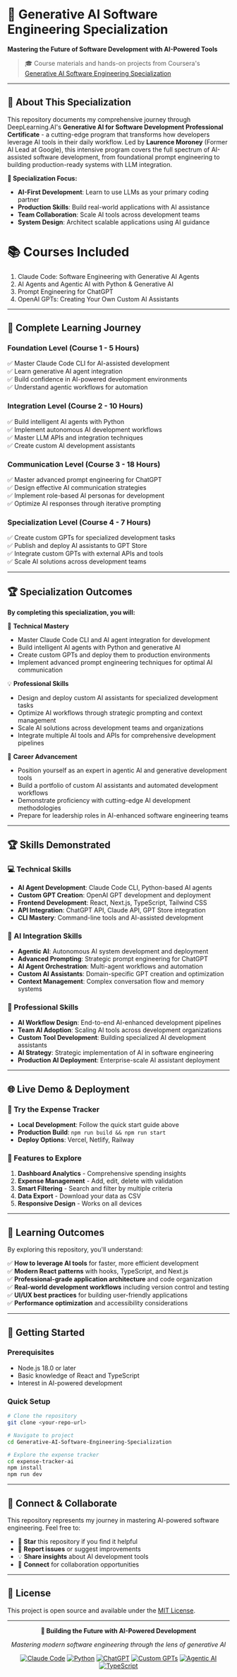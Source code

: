 # 🚀 Generative AI Software Engineering Specialization

**Mastering the Future of Software Development with AI-Powered Tools**

> 🎓 Course materials and hands-on projects from Coursera's [Generative AI Software Engineering Specialization](https://www.coursera.org/specializations/generative-ai-software-engineering)

---

## 🌟 About This Specialization

This repository documents my comprehensive journey through DeepLearning.AI's **Generative AI for Software Development Professional Certificate** - a cutting-edge program that transforms how developers leverage AI tools in their daily workflow. Led by **Laurence Moroney** (Former AI Lead at Google), this intensive program covers the full spectrum of AI-assisted software development, from foundational prompt engineering to building production-ready systems with LLM integration.

**🎯 Specialization Focus:**
- **AI-First Development**: Learn to use LLMs as your primary coding partner
- **Production Skills**: Build real-world applications with AI assistance  
- **Team Collaboration**: Scale AI tools across development teams
- **System Design**: Architect scalable applications using AI guidance

# 📚 Courses Included

1. Claude Code: Software Engineering with Generative AI Agents
2. AI Agents and Agentic AI with Python & Generative AI
3. Prompt Engineering for ChatGPT
4. OpenAI GPTs: Creating Your Own Custom AI Assistants



---

## 🎯 Complete Learning Journey

### **Foundation Level** (Course 1 - 5 Hours)
✅ Master Claude Code CLI for AI-assisted development  
✅ Learn generative AI agent integration  
✅ Build confidence in AI-powered development environments  
✅ Understand agentic workflows for automation  

### **Integration Level** (Course 2 - 10 Hours)  
✅ Build intelligent AI agents with Python  
✅ Implement autonomous AI development workflows  
✅ Master LLM APIs and integration techniques  
✅ Create custom AI development assistants  

### **Communication Level** (Course 3 - 18 Hours)
✅ Master advanced prompt engineering for ChatGPT  
✅ Design effective AI communication strategies  
✅ Implement role-based AI personas for development  
✅ Optimize AI responses through iterative prompting  

### **Specialization Level** (Course 4 - 7 Hours)
✅ Create custom GPTs for specialized development tasks  
✅ Publish and deploy AI assistants to GPT Store  
✅ Integrate custom GPTs with external APIs and tools  
✅ Scale AI solutions across development teams  

---

## 🏆 Specialization Outcomes

**By completing this specialization, you will:**

🎯 **Technical Mastery**
- Master Claude Code CLI and AI agent integration for development
- Build intelligent AI agents with Python and generative AI
- Create custom GPTs and deploy them to production environments
- Implement advanced prompt engineering techniques for optimal AI communication

💡 **Professional Skills**
- Design and deploy custom AI assistants for specialized development tasks
- Optimize AI workflows through strategic prompting and context management
- Scale AI solutions across development teams and organizations
- Integrate multiple AI tools and APIs for comprehensive development pipelines

🚀 **Career Advancement**
- Position yourself as an expert in agentic AI and generative development tools
- Build a portfolio of custom AI assistants and automated development workflows
- Demonstrate proficiency with cutting-edge AI development methodologies
- Prepare for leadership roles in AI-enhanced software engineering teams

---

## 🏆 Skills Demonstrated

### 💻 Technical Skills
- **AI Agent Development**: Claude Code CLI, Python-based AI agents
- **Custom GPT Creation**: OpenAI GPT development and deployment
- **Frontend Development**: React, Next.js, TypeScript, Tailwind CSS
- **API Integration**: ChatGPT API, Claude API, GPT Store integration
- **CLI Mastery**: Command-line tools and AI-assisted development

### 🤖 AI Integration Skills
- **Agentic AI**: Autonomous AI system development and deployment
- **Advanced Prompting**: Strategic prompt engineering for ChatGPT
- **AI Agent Orchestration**: Multi-agent workflows and automation
- **Custom AI Assistants**: Domain-specific GPT creation and optimization
- **Context Management**: Complex conversation flow and memory systems

### 🔧 Professional Skills
- **AI Workflow Design**: End-to-end AI-enhanced development pipelines
- **Team AI Adoption**: Scaling AI tools across development organizations
- **Custom Tool Development**: Building specialized AI development assistants
- **AI Strategy**: Strategic implementation of AI in software engineering
- **Production AI Deployment**: Enterprise-scale AI assistant deployment

---

## 🌐 Live Demo & Deployment

### 🔗 Try the Expense Tracker
- **Local Development**: Follow the quick start guide above
- **Production Build**: `npm run build && npm run start`
- **Deploy Options**: Vercel, Netlify, Railway

### 📱 Features to Explore
1. **Dashboard Analytics** - Comprehensive spending insights
2. **Expense Management** - Add, edit, delete with validation
3. **Smart Filtering** - Search and filter by multiple criteria
4. **Data Export** - Download your data as CSV
5. **Responsive Design** - Works on all devices

---

## 🎯 Learning Outcomes

By exploring this repository, you'll understand:

✅ **How to leverage AI tools** for faster, more efficient development  
✅ **Modern React patterns** with hooks, TypeScript, and Next.js  
✅ **Professional-grade application architecture** and code organization  
✅ **Real-world development workflows** including version control and testing  
✅ **UI/UX best practices** for building user-friendly applications  
✅ **Performance optimization** and accessibility considerations  

---

## 🚀 Getting Started

### Prerequisites
- Node.js 18.0 or later
- Basic knowledge of React and TypeScript
- Interest in AI-powered development

### Quick Setup
```bash
# Clone the repository
git clone <your-repo-url>

# Navigate to project
cd Generative-AI-Software-Engineering-Specialization

# Explore the expense tracker
cd expense-tracker-ai
npm install
npm run dev
```

---

## 🤝 Connect & Collaborate

This repository represents my journey in mastering AI-powered software engineering. Feel free to:

- 🌟 **Star** this repository if you find it helpful
- 🐛 **Report issues** or suggest improvements
- 💡 **Share insights** about AI development tools
- 🤝 **Connect** for collaboration opportunities

---

## 📄 License

This project is open source and available under the [MIT License](LICENSE).

---

<div align="center">

**🚀 Building the Future with AI-Powered Development**

*Mastering modern software engineering through the lens of generative AI*

[![Claude Code](https://img.shields.io/badge/Claude%20Code-CLI-7c3aed?logo=anthropic)](https://claude.ai/code)
[![Python](https://img.shields.io/badge/Python-3.9+-3776ab?logo=python)](https://www.python.org/)
[![ChatGPT](https://img.shields.io/badge/ChatGPT-API-00a67e?logo=openai)](https://openai.com/chatgpt)
[![Custom GPTs](https://img.shields.io/badge/Custom%20GPTs-Development-ff6b6b?logo=openai)](https://openai.com/gpts)
[![Agentic AI](https://img.shields.io/badge/Agentic%20AI-Automation-8b5cf6?logo=ai)](https://en.wikipedia.org/wiki/Artificial_intelligence)
[![TypeScript](https://img.shields.io/badge/TypeScript-5.0-blue?logo=typescript)](https://www.typescriptlang.org/)

</div>